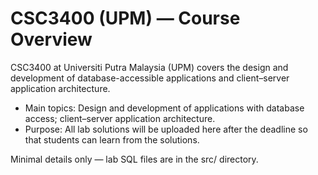 # CSC3400 (UPM) — Course Overview

CSC3400 at Universiti Putra Malaysia (UPM) covers the design and development of database-accessible applications and client–server application architecture.

- Main topics: Design and development of applications with database access; client–server application architecture.
- Purpose: All lab solutions will be uploaded here after the deadline so that students can learn from the solutions.

Minimal details only — lab SQL files are in the src/ directory.
